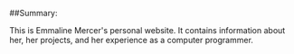 ##Summary:

This is Emmaline Mercer's personal website. It contains information 
about her, her projects, and her experience as a computer programmer.
